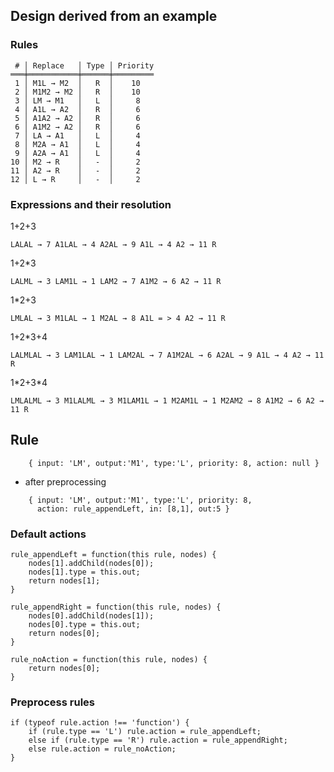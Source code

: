 ## Design derived from an example

### Rules
```
 # │ Replace   │ Type │ Priority
═══╪═══════════╪══════╪═════════
 1 │ M1L → M2  │   R  │    10  
 2 │ M1M2 → M2 │   R  │    10  
 3 │ LM → M1   │   L  │     8  
 4 │ A1L → A2  │   R  │     6  
 5 │ A1A2 → A2 │   R  │     6  
 6 │ A1M2 → A2 │   R  │     6  
 7 │ LA → A1   │   L  │     4  
 8 │ M2A → A1  │   L  │     4  
 9 │ A2A → A1  │   L  │     4  
10 │ M2 → R    │   -  │     2  
11 │ A2 → R    │   -  │     2  
12 │ L → R     │   -  │     2  
```

### Expressions and their resolution
1+2+3
```
LALAL → 7 A1LAL → 4 A2AL → 9 A1L → 4 A2 → 11 R
```
1+2\*3
```
LALML → 3 LAM1L → 1 LAM2 → 7 A1M2 → 6 A2 → 11 R
```
1\*2+3
```
LMLAL → 3 M1LAL → 1 M2AL → 8 A1L = > 4 A2 → 11 R
```
1+2\*3+4
```
LALMLAL → 3 LAM1LAL → 1 LAM2AL → 7 A1M2AL → 6 A2AL → 9 A1L → 4 A2 → 11 R
```
1\*2+3\*4
```
LMLALML → 3 M1LALML → 3 M1LAM1L → 1 M2AM1L → 1 M2AM2 → 8 A1M2 → 6 A2 → 11 R
```

## Rule
```
    { input: 'LM', output:'M1', type:'L', priority: 8, action: null }  
```
* after preprocessing  
```
    { input: 'LM', output:'M1', type:'L', priority: 8,
      action: rule_appendLeft, in: [8,1], out:5 }  
```

### Default actions
```
rule_appendLeft = function(this rule, nodes) {  
    nodes[1].addChild(nodes[0]);  
    nodes[1].type = this.out;  
    return nodes[1];
}  
 
rule_appendRight = function(this rule, nodes) {  
    nodes[0].addChild(nodes[1]);  
    nodes[0].type = this.out;  
    return nodes[0];
}

rule_noAction = function(this rule, nodes) {
    return nodes[0];
}
```
### Preprocess rules
```
if (typeof rule.action !== 'function') {
    if (rule.type == 'L') rule.action = rule_appendLeft;
    else if (rule.type == 'R') rule.action = rule_appendRight;
    else rule.action = rule_noAction;
}  
```
